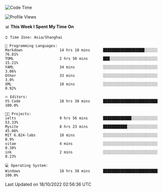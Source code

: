 <!--START_SECTION:waka-->
![Code Time](http://img.shields.io/badge/Code%20Time-229%20hrs%2054%20mins-blue)

![Profile Views](http://img.shields.io/badge/Profile%20Views-2-blue)

📊 **This Week I Spent My Time On** 

```text
⌚︎ Time Zone: Asia/Shanghai

💬 Programming Languages: 
Markdown                 14 hrs 18 mins      ███████████████████░░░░░░   76.81% 
TOML                     2 hrs 50 mins       ███░░░░░░░░░░░░░░░░░░░░░░   15.21% 
YAML                     34 mins             ░░░░░░░░░░░░░░░░░░░░░░░░░   3.06% 
Other                    33 mins             ░░░░░░░░░░░░░░░░░░░░░░░░░   3.0% 
XML                      10 mins             ░░░░░░░░░░░░░░░░░░░░░░░░░   0.92%

🔥 Editors: 
VS Code                  18 hrs 38 mins      █████████████████████████   100.0%

🐱‍💻 Projects: 
ielts                    9 hrs 56 mins       █████████████░░░░░░░░░░░░   53.33% 
Mysite                   8 hrs 23 mins       ███████████░░░░░░░░░░░░░░   45.06% 
MIT 6.824-labs           10 mins             ░░░░░░░░░░░░░░░░░░░░░░░░░   0.9% 
vitae                    4 mins              ░░░░░░░░░░░░░░░░░░░░░░░░░   0.38% 
ink                      2 mins              ░░░░░░░░░░░░░░░░░░░░░░░░░   0.23%

💻 Operating System: 
Windows                  18 hrs 38 mins      █████████████████████████   100.0%

```


 Last Updated on 18/10/2022 02:56:36 UTC
<!--END_SECTION:waka-->